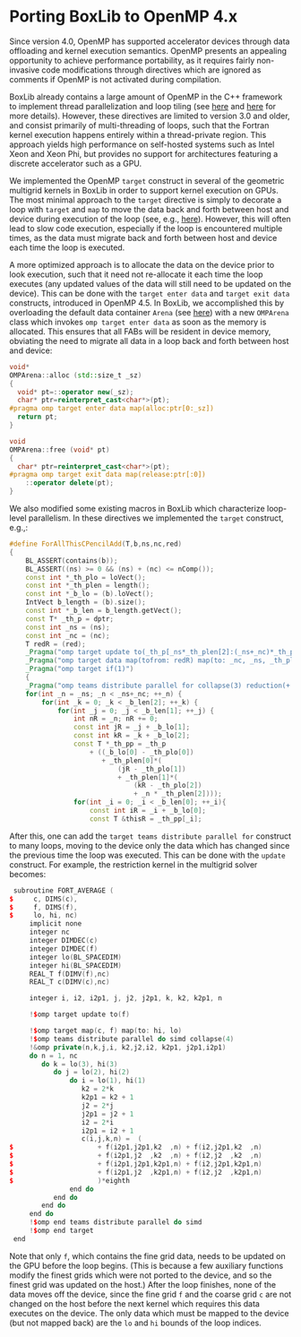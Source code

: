 # Porting BoxLib to OpenMP 4.x

Since version 4.0, OpenMP has supported accelerator devices through data
offloading and kernel execution semantics. OpenMP presents an appealing
opportunity to achieve performance portability, as it requires fairly
non-invasive code modifications through directives which are ignored as
comments if OpenMP is not activated during compilation.

BoxLib already contains a large amount of OpenMP in the C++ framework to
implement thread parallelization and loop tiling (see [here](./parallelism.md)
and [here](./code_structure.md) for more details). However, these directives are
limited to version 3.0 and older, and consist primarily of multi-threading of
loops, such that the Fortran kernel execution happens entirely within a
thread-private region. This approach yields high performance on self-hosted
systems such as Intel Xeon and Xeon Phi, but provides no support for
architectures featuring a discrete accelerator such as a GPU.

We implemented the OpenMP `target` construct in several of the geometric
multigrid kernels in BoxLib in order to support kernel execution on GPUs. The
most minimal approach to the `target` directive is simply to decorate a loop
with `target` and `map` to move the data back and forth between host and device
during execution of the loop (see, e.g.,
[here](../../../perfport/directives/openmp#omp-target)). However, this will
often lead to slow code execution, especially if the loop is encountered
multiple times, as the data must migrate back and forth between host and device
each time the loop is executed.

A more optimized approach is to allocate the data on the device prior to look
execution, such that it need not re-allocate it each time the loop executes
(any updated values of the data will still need to be updated on the device).
This can be done with the `target enter data` and `target exit data`
constructs, introduced in OpenMP 4.5. In BoxLib, we accomplished this by
overloading the default data container `Arena` (see
[here](./code_structure#memory-management)) with a new `OMPArena` class which
invokes `omp target enter data` as soon as the memory is allocated. This
ensures that all FABs will be resident in device memory, obviating the need to
migrate all data in a loop back and forth between host and device:

```C++
void*
OMPArena::alloc (std::size_t _sz)
{
  void* pt=::operator new(_sz);
  char* ptr=reinterpret_cast<char*>(pt);
#pragma omp target enter data map(alloc:ptr[0:_sz])
  return pt;
}

void
OMPArena::free (void* pt)
{
  char* ptr=reinterpret_cast<char*>(pt);
#pragma omp target exit data map(release:ptr[:0])
    ::operator delete(pt);
}
```

We also modified some existing macros in BoxLib which characterize loop-level
parallelism. In these directives we implemented the `target` construct, e.g.,:

```C++
#define ForAllThisCPencilAdd(T,b,ns,nc,red)                             \
{                                                                       \
    BL_ASSERT(contains(b));                                             \
    BL_ASSERT((ns) >= 0 && (ns) + (nc) <= nComp());                     \
    const int *_th_plo = loVect();                                      \
    const int *_th_plen = length();                                     \
    const int *_b_lo = (b).loVect();                                    \
    IntVect b_length = (b).size();                                      \
    const int *_b_len = b_length.getVect();                             \
    const T* _th_p = dptr;                                              \
    const int _ns = (ns);                                               \
    const int _nc = (nc);                                               \
    T redR = (red);                                                     \
    _Pragma("omp target update to(_th_p[_ns*_th_plen[2]:(_ns+_nc)*_th_plen[2]])") \
    _Pragma("omp target data map(tofrom: redR) map(to: _nc, _ns, _th_plo[0:3], _th_plen[0:3], _b_len[0:3], _b_lo[0:3])") \
    _Pragma("omp target if(1)")                                         \
    {                                                                   \
    _Pragma("omp teams distribute parallel for collapse(3) reduction(+:redR)") \
    for(int _n = _ns; _n < _ns+_nc; ++_n) {                             \
        for(int _k = 0; _k < _b_len[2]; ++_k) {                         \
            for(int _j = 0; _j < _b_len[1]; ++_j) {                     \
                int nR = _n; nR += 0;                                   \
                const int jR = _j + _b_lo[1];                           \
                const int kR = _k + _b_lo[2];                           \
                const T *_th_pp = _th_p                                 \
                    + ((_b_lo[0] - _th_plo[0])                          \
                       + _th_plen[0]*(                                  \
                           (jR - _th_plo[1])                            \
                           + _th_plen[1]*(                              \
                               (kR - _th_plo[2])                        \
                               + _n * _th_plen[2])));                   \
                for(int _i = 0; _i < _b_len[0]; ++_i){                  \
                    const int iR = _i + _b_lo[0];                       \
                    const T &thisR = _th_pp[_i];
```

After this, one can add the `target teams distribute parallel for` construct to
many loops, moving to the device only the data which has changed since the
previous time the loop was executed. This can be done with the `update`
construct. For example, the restriction kernel in the multigrid solver becomes:

```C++
 subroutine FORT_AVERAGE (
$     c, DIMS(c),
$     f, DIMS(f),
$     lo, hi, nc)
     implicit none
     integer nc
     integer DIMDEC(c)
     integer DIMDEC(f)
     integer lo(BL_SPACEDIM)
     integer hi(BL_SPACEDIM)
     REAL_T f(DIMV(f),nc)
     REAL_T c(DIMV(c),nc)

     integer i, i2, i2p1, j, j2, j2p1, k, k2, k2p1, n

     !$omp target update to(f)

     !$omp target map(c, f) map(to: hi, lo)
     !$omp teams distribute parallel do simd collapse(4)
     !&omp private(n,k,j,i, k2,j2,i2, k2p1, j2p1,i2p1)
     do n = 1, nc
        do k = lo(3), hi(3)
           do j = lo(2), hi(2)
               do i = lo(1), hi(1)
                  k2 = 2*k
                  k2p1 = k2 + 1
                  j2 = 2*j
                  j2p1 = j2 + 1
                  i2 = 2*i
                  i2p1 = i2 + 1
                  c(i,j,k,n) =  (
$                     + f(i2p1,j2p1,k2  ,n) + f(i2,j2p1,k2  ,n)
$                     + f(i2p1,j2  ,k2  ,n) + f(i2,j2  ,k2  ,n)
$                     + f(i2p1,j2p1,k2p1,n) + f(i2,j2p1,k2p1,n)
$                     + f(i2p1,j2  ,k2p1,n) + f(i2,j2  ,k2p1,n)
$                     )*eighth
               end do
           end do
        end do
     end do
     !$omp end teams distribute parallel do simd
     !$omp end target
 end
```

Note that only `f`, which contains the fine grid data, needs to be updated on
the GPU before the loop begins. (This is because a few auxiliary functions
modify the finest grids which were not ported to the device, and so the finest
grid was updated on the host.) After the loop finishes, none of the data moves
off the device, since the fine grid `f` and the coarse grid `c` are not changed
on the host before the next kernel which requires this data executes on the
device. The only data which must be mapped to the device (but not mapped back)
are the `lo` and `hi` bounds of the loop indices.
